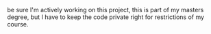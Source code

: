 be sure I'm actively working on this project, this is part of my masters degree, but I have to keep the code private right for restrictions of my course.